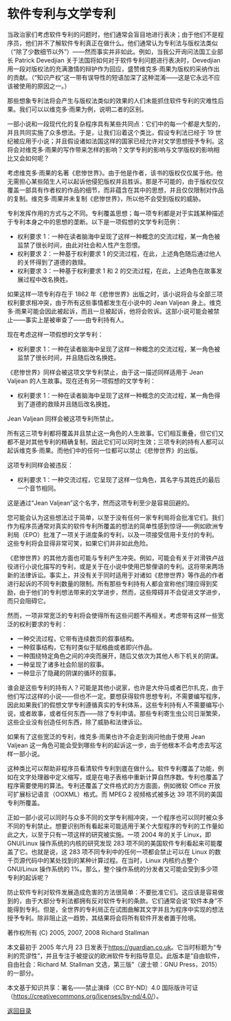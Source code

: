 # 软件专利与文学专利

当政治家们考虑软件专利的问题时，他们通常会盲目地进行表决；由于他们不是程序员，他们并不了解软件专利真正在做什么。他们通常认为专利法与版权法类似（“除了少数细节以外”）——然而事实并非如此。例如，当我公开询问法国工业部长 Patrick Devedjian 关于法国将如何对于软件专利问题进行表决时，Devedjian 用一段对版权法的充满激情的辩护作为回应，盛赞维克多·雨果为版权的采纳作出的贡献。（“知识产权”这一带有误导性的短语加深了这种混淆——这是它永远不应该被使用的原因之一。）

那些想象专利法将会产生与版权法类似的效果的人们未能抓住软件专利的灾难性后果。我们可以以维克多·雨果为例，说明二者的区别。

一部小说和一段现代化的复杂程序具有某些共同点：它们中的每一个都是大型的，并且共同实施了众多想法。于是，让我们沿着这个类比，假设专利法已经于 19 世纪被应用于小说；并且假设诸如法国这样的国家已经允许对文学思想授予专利。这将会对维克多·雨果的写作带来怎样的影响？文学专利的影响与文学版权的影响相比又会如何呢？

考虑维克多·雨果的名著《悲惨世界》。由于他是作者，该书的版权仅仅属于他。他无需担心某些陌生人可以起诉他侵犯版权并且胜诉。那是不可能的，由于版权仅仅覆盖一部具有作者权的作品的细节，而非蕴含在其中的思想，并且仅仅限制对作品的复制。维克多·雨果并未复制《悲惨世界》，所以他不会受到版权的威胁。

专利发挥作用的方式与之不同。专利覆盖思想；每一项专利都是对于实践某种描述于专利本身之中的思想的垄断。以下是一项假想的文学专利范例：

* 权利要求 1：一种在读者脑海中呈现了这样一种概念的交流过程，某一角色被监禁了很长时间，由此对社会和人性产生怨恨。
* 权利要求 2：一种基于权利要求 1 的交流过程，在此，上述角色随后通过他人的关怀得到了道德的救赎。
* 权利要求 3：一种基于权利要求 1 和 2 的交流过程，在此，上述角色在故事发展过程中改名换姓。

如果这样一项专利存在于 1862 年《悲惨世界》出版之时，该小说将会与全部三项权利要求相冲突，由于所有这些事情都发生在小说中的 Jean Valjean 身上。维克多·雨果可能会因此被起诉，而且一旦被起诉，他将会败诉。这部小说可能会被禁止——事实上是被审查了——由专利持有人。

现在考虑这样一项假想的文学专利：

* 权利要求 1：一种在读者脑海中呈现了这样一种概念的交流过程，某一角色被监禁了很长时间，并且随后改名换姓。

《悲惨世界》同样会被这项文学专利禁止，由于这一描述同样适用于 Jean Valjean 的人生故事。现在还有另一项假想的文学专利：

* 权利要求 1：一种在读者脑海中呈现了这样一种概念的交流过程，某一角色得到了道德的救赎并且随后改名换姓。

Jean Valjean 同样会被这项专利所禁止。

所有这三项专利都将覆盖并且禁止这一角色的人生故事。它们相互重叠，但它们又都不是对其他专利的精确复制，因此它们可以同时生效；三项专利的持有人都可以起诉维克多·雨果。而他们中的任何一位都可以禁止《悲惨世界》的出版。

这项专利同样会被违反：

* 权利要求 1：一种交流过程，它呈现了这样一位角色，其名字与其姓氏的最后一个音节相同。

这是通过“Jean Valjean”这个名字，然而这项专利至少是容易回避的。

您可能会认为这些想法过于简单，以至于没有任何一家专利局将会批准它们。我们作为程序员通常对真实的软件专利所覆盖的想法的简单性感到惊讶——例如欧洲专利局（EPO）批准了一项关于进度条的专利，以及一项接受信用卡支付的专利。这些专利将会显得非常可笑，如果它们并非如此危险。

《悲惨世界》的其他方面也可能与专利产生冲突。例如，可能会有关于对滑铁卢战役进行小说化描写的专利，或是关于在小说中使用巴黎俚语的专利。这将带来两场新的法律诉讼。事实上，并没有关于同时适用于对诸如《悲惨世界》等作品的作者进行起诉的不同专利数量的限制。所有那些专利持有人都会宣称他们理应得到奖励，由于他们的专利想法带来的文学进步，然而，这些障碍并不会促进文学进步，而只会阻碍它。

然而，一项非常宽泛的专利将会使得所有这些问题不再相关。考虑带有这样一些宽泛的权利要求的专利：

* 一种交流过程，它带有连续数页的叙事结构。
* 一种叙事结构，它有时类似于赋格曲或者即兴作品。
* 一种围绕特定角色之间的冲突而展开，随后又依次为其他人布下机关的阴谋。
* 一种呈现了诸多社会阶层的叙事。
* 一种显示了隐藏的阴谋的循环的叙事。

谁会是这些专利的持有人？可能是其他小说家，也许是大仲马或者巴尔扎克，由于他们写过这样的小说——但也不一定。要想获得软件思想专利，不需要编写程序，因此如果我们的假想文学专利遵循真实的专利体系，这些专利持有人不需要编写小说，或者故事，或者任何东西——除了专利申请。那些专利寄生虫公司日渐繁荣，这些企业没有创造任何东西，除了威胁和法律诉讼。

如果有了这些宽泛的专利，维克多·雨果也许不会走到询问他由于使用 Jean Valjean 这一角色可能会受到哪些专利的起诉这一步，由于他根本不会考虑去写这样一部小说。

这种类比可以帮助非程序员看清软件专利到底在做什么。软件专利覆盖了功能，例如在文字处理器中定义缩写，或是在电子表格中重新计算自然序数。专利也覆盖了程序需要使用的算法。专利还覆盖了文件格式的方方面面，例如微软 Office 开放可扩展标记语言（OOXML）格式。而 MPEG 2 视频格式被多达 39 项不同的美国专利所覆盖。

正如一部小说可以同时与众多不同的文学专利相冲突，一个程序也可以同时被众多不同的专利禁止。想要识别所有看起来可能适用于某个大型程序的专利的工作量如此之大，以至于只有一项这样的研究被实施。一项 2004 年的关于 Linux，即 GNU/Linux 操作系统的内核的研究发现 283 项不同的美国软件专利看起来可能覆盖了它。也就是说，这 283 项不同专利中的任何一项都会禁止可以在 Linux 的数千页源代码中的某处找到的某种计算过程。在当时，Linux 内核约占整个 GNU/Linux 操作系统的 1%。那么，整个操作系统的分发者又可能会受到多少项专利的起诉呢？

防止软件专利对软件发展造成危害的方法很简单：不要批准它们。这应该是容易做到的，由于大部分专利法都拥有反对软件专利的条款。它们通常会说“软件本身”不能得到专利。但是，全世界的专利局正在试图曲解其文字并且为程序中实现的想法授予专利。除非阻止这一趋势，其结果将会将所有软件开发者置于险境。

著作权所有 (C) 2005, 2007, 2008 Richard Stallman

本文最初于 2005 年六月 23 日发表于<https://guardian.co.uk>。它当时标题为“专利的荒谬性”，并且专注于被提议的欧洲软件专利指导意见。此版本是“自由软件，自由社会：Richard M. Stallman 文选，第三版”（波士顿：GNU Press，2015）的一部分。

本文基于知识共享：署名——禁止演绎（CC BY-ND）4.0 国际版许可证（<https://creativecommons.org/licenses/by-nd/4.0/>）。

[返回目录](00_index.html)

